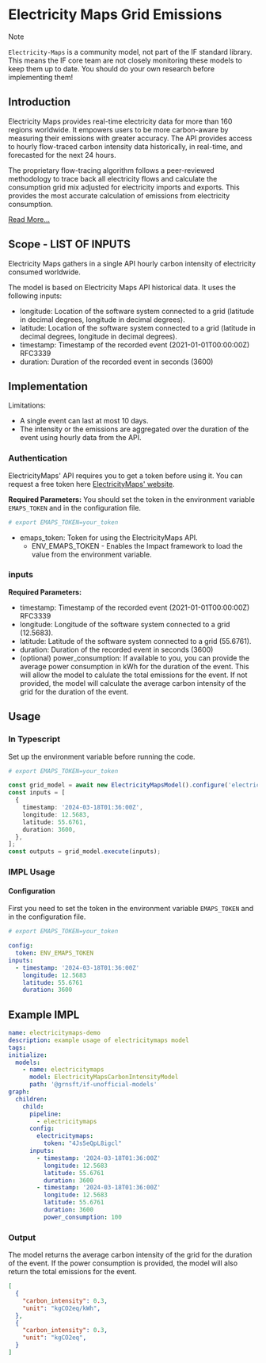 # Electricity Maps Grid Emissions

> [!NOTE]
> `Electricity-Maps` is a community model, not part of the IF standard library. This means the IF core team are not closely monitoring these models to keep them up to date. You should do your own research before implementing them!

## Introduction

Electricity Maps provides real-time electricity data for more than 160 regions worldwide. It empowers users to be more carbon-aware by measuring their emissions with greater accuracy. The API provides access to hourly flow-traced carbon intensity data historically, in real-time, and forecasted for the next 24 hours.

The proprietary flow-tracing algorithm follows a peer-reviewed methodology to trace back all electricity flows and calculate the consumption grid mix adjusted for electricity imports and exports. This provides the most accurate calculation of emissions from electricity consumption.

[Read More...](https://www.electricitymaps.com/)


## Scope - LIST OF INPUTS

Electricity Maps gathers in a single API hourly carbon intensity of electricity consumed worldwide.

The model is based on Electricity Maps API historical data. It uses the following inputs:
* longitude: Location of the software system connected to a grid (latitude in decimal degrees, longitude in decimal degrees).
* latitude: Location of the software system connected to a grid (latitude in decimal degrees, longitude in decimal degrees).
* timestamp: Timestamp of the recorded event (2021-01-01T00:00:00Z) RFC3339
* duration: Duration of the recorded event in seconds (3600)


## Implementation

Limitations:
* A single event can last at most 10 days.
* The intensity or the emissions are aggregated over the duration of the event using hourly data from the API.

### Authentication


ElectricityMaps' API requires you to get a token before using it. You can request a free token here [ElectricityMaps' website](https://api-portal.electricitymaps.com/).

**Required Parameters:**
You should set the token in the environment variable `EMAPS_TOKEN` and in the configuration file.
```bash
# export EMAPS_TOKEN=your_token
```
* emaps_token: Token for using the ElectricityMaps API.
  * ENV_EMAPS_TOKEN - Enables the Impact framework to load the value from the environment variable.


### inputs

**Required Parameters:**
* timestamp: Timestamp of the recorded event (2021-01-01T00:00:00Z) RFC3339
* longitude: Longitude of the software system connected to a grid (12.5683).
* latitude: Latitude of the software system connected to a grid (55.6761).
* duration: Duration of the recorded event in seconds (3600)
* (optional) power_consumption: If available to you, you can provide the average power consumption in kWh for the duration of the event. This will allow the model to calulate the total emissions for the event. If not provided, the model will calculate the average carbon intensity of the grid for the duration of the event.

## Usage
### In Typescript
Set up the environment variable before running the code.
```bash
# export EMAPS_TOKEN=your_token
```

```typescript
const grid_model = await new ElectricityMapsModel().configure('electricitymaps');
const inputs = [
  {
    timestamp: '2024-03-18T01:36:00Z',
    longitude: 12.5683,
    latitude: 55.6761,
    duration: 3600,
  },
];
const outputs = grid_model.execute(inputs);
```

### IMPL Usage
#### Configuration
First you need to set the token in the environment variable `EMAPS_TOKEN` and in the configuration file.
```bash
# export EMAPS_TOKEN=your_token
```

```yaml
config:
  token: ENV_EMAPS_TOKEN
inputs:
  - timestamp: '2024-03-18T01:36:00Z'
    longitude: 12.5683
    latitude: 55.6761
    duration: 3600
```



## Example IMPL

```yaml
name: electricitymaps-demo
description: example usage of electricitymaps model
tags:
initialize:
  models:
    - name: electricitymaps
      model: ElectricityMapsCarbonIntensityModel
      path: '@grnsft/if-unofficial-models'
graph:
  children:
    child:
      pipeline:
        - electricitymaps
      config:
        electricitymaps:
          token: "4Js5eQpL8igcl"
      inputs:
        - timestamp: '2024-03-18T01:36:00Z'
          longitude: 12.5683
          latitude: 55.6761
          duration: 3600
        - timestamp: '2024-03-18T01:36:00Z'
          longitude: 12.5683
          latitude: 55.6761
          duration: 3600
          power_consumption: 100
```

### Output
The model returns the average carbon intensity of the grid for the duration of the event. If the power consumption is provided, the model will also return the total emissions for the event.

```json
[
  {
    "carbon_intensity": 0.3,
    "unit": "kgCO2eq/kWh",
  },
  {
    "carbon_intensity": 0.3,
    "unit": "kgCO2eq",
  }
]
```